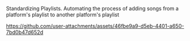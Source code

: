 Standardizing Playlists. Automating the process of adding songs from a platform's playlist to another platform's playlist

https://github.com/user-attachments/assets/46fbe9a9-d5eb-4401-a650-7bd0b47d652d

